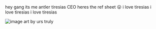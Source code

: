 hey gang its me antler tiresias CEO heres the ref sheet 😛
i love tiresias i love tiresias i love tiresias

![image](https://github.com/user-attachments/assets/ac921938-0764-464e-b4c3-6222516d1503)
art by urs truly

<!--
**TIRESlAS/TIRESlAS** is a ✨ _special_ ✨ repository because its `README.md` (this file) appears on your GitHub profile.

Here are some ideas to get you started:

- 🔭 I’m currently working on ...
- 🌱 I’m currently learning ...
- 👯 I’m looking to collaborate on ...
- 🤔 I’m looking for help with ...
- 💬 Ask me about ...
- 📫 How to reach me: ...
- 😄 Pronouns: ...
- ⚡ Fun fact: ...
-->
